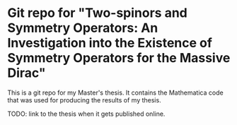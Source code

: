 # Git repo for "Two-spinors and Symmetry Operators: An Investigation into the Existence of Symmetry Operators for the Massive Dirac"

This is a git repo for my Master's thesis.
It contains the Mathematica code that was used for producing the results of my thesis.

TODO: link to the thesis when it gets published online.
